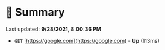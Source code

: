 # 📖 Summary
Last updated: **9/28/2021, 8:00:36 PM**

- `GET` [https://google.com](https://google.com) - **Up** (113ms)
